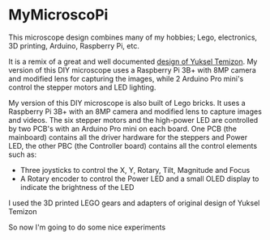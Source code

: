 # MyMicroscoPi
This microscope design combines many of my hobbies; Lego, electronics, 3D printing, Arduino, Raspberry Pi, etc.

It is a remix of a great and well documented [design of Yuksel Temizon](https://www.hackster.io/news/ibm-researcher-makes-a-microscope-using-lego-arduino-and-raspberry-pi-cbc58cb69a20?utm_source=Hackster+Marketing&utm_campaign=7e2e7b20ec-EMAIL_CAMPAIGN_2019_02_14_02_53_COPY_01&utm_medium=email&utm_term=0_86d76c4d75-7e2e7b20ec-144680307&mc_cid=7e2e7b20ec&mc_eid=ea3c09e980).
My version of this DIY microscope uses a Raspberry Pi 3B+ with 8MP camera and modified lens for capturing the images, while 2 Arduino Pro mini's control the stepper motors and LED lighting.

My version of this DIY microscope is also built of Lego bricks. It uses a Raspberry Pi 3B+ with an 8MP camera and modified lens to capture images and videos. The six stepper motors and the high-power LED are controlled by two PCB's with an Arduino Pro mini on each board.
One PCB (the mainboard) contains all the driver hardware for the steppers and Power LED, the other PBC (the Controller board) contains all the control elements such as:
- Three joysticks to control the X, Y, Rotary, Tilt, Magnitude and Focus 
- A Rotary encoder to control the Power LED and a small OLED display to indicate the brightness of the LED

I used the 3D printed LEGO gears and adapters of original design of Yuksel Temizon

So now I'm going to do some nice experiments
